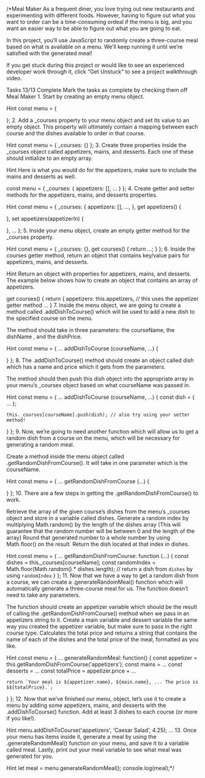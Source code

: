 /*Meal Maker
As a frequent diner, you love trying out new restaurants and experimenting with different foods. However, having to figure out what you want to order can be a time-consuming ordeal if the menu is big, and you want an easier way to be able to figure out what you are going to eat.

In this project, you’ll use JavaScript to randomly create a three-course meal based on what is available on a menu. We’ll keep running it until we’re satisfied with the generated meal!

If you get stuck during this project or would like to see an experienced developer work through it, click “Get Unstuck“ to see a project walkthrough video.

Tasks
13/13 Complete
Mark the tasks as complete by checking them off
Meal Maker
1.
Start by creating an empty menu object.


Hint
const menu = {

};
2.
Add a _courses property to your menu object and set its value to an empty object. This property will ultimately contain a mapping between each course and the dishes available to order in that course.


Hint
const menu = {
    _courses: {}
};
3.
Create three properties inside the _courses object called appetizers, mains, and desserts. Each one of these should initialize to an empty array.


Hint
Here is what you would do for the appetizers, make sure to include the mains and desserts as well.

const menu = {
  _courses: {
    appetizers: [],
    ...
  }
};
4.
Create getter and setter methods for the appetizers, mains, and desserts properties.


Hint
const menu = {
  _courses: {
    appetizers: [],
    ...,
  },
  get appetizers() {

  },
  set appetizers(appetizerIn) {

  },
  ...
};
5.
Inside your menu object, create an empty getter method for the _courses property.


Hint
const menu = {
  _courses: {},
  get courses() {
    return ...;
  }
};
6.
Inside the courses getter method, return an object that contains key/value pairs for appetizers, mains, and desserts.


Hint
Return an object with properties for appetizers, mains, and desserts. The example below shows how to create an object that contains an array of appetizers.

get courses() {
  return {
  appetizers: this.appetizers,  // this uses the appetizer getter method
  ...
}
7.
Inside the menu object, we are going to create a method called .addDishToCourse() which will be used to add a new dish to the specified course on the menu.

The method should take in three parameters: the courseName, the dishName , and the dishPrice.


Hint
const menu = {
  ...
  addDishToCourse (courseName, ...) {

  }
};
8.
The .addDishToCourse() method should create an object called dish which has a name and price which it gets from the parameters.

The method should then push this dish object into the appropriate array in your menu‘s _courses object based on what courseName was passed in.


Hint
const menu = {
  ...
  addDishToCourse (courseName, ...) {
    const dish = {
      ...
    };

    this._courses[courseName].push(dish); // also try using your setter method!
  }
};
9.
Now, we’re going to need another function which will allow us to get a random dish from a course on the menu, which will be necessary for generating a random meal.

Create a method inside the menu object called .getRandomDishFromCourse(). It will take in one parameter which is the courseName.


Hint
const menu = {
  ...
  getRandomDishFromCourse (...) {

  }
};
10.
There are a few steps in getting the .getRandomDishFromCourse() to work.

Retrieve the array of the given course’s dishes from the menu‘s _courses object and store in a variable called dishes.
Generate a random index by multiplying Math.random() by the length of the dishes array (This will guarantee that the random number will be between 0 and the length of the array)
Round that generated number to a whole number by using Math.floor() on the result.
Return the dish located at that index in dishes.

Hint
const menu = {
  ...
  getRandomDishFromCourse: function (...) {
    const dishes = this._courses[courseName];
    const randomIndex = Math.floor(Math.random() * dishes.length);
    // return a dish from `dishes` by using `randomIndex`
  }
};
11.
Now that we have a way to get a random dish from a course, we can create a .generateRandomMeal() function which will automatically generate a three-course meal for us. The function doesn’t need to take any parameters.

The function should create an appetizer variable which should be the result of calling the .getRandomDishFromCourse() method when we pass in an appetizers string to it.
Create a main variable and dessert variable the same way you created the appetizer variable, but make sure to pass in the right course type.
Calculates the total price and returns a string that contains the name of each of the dishes and the total price of the meal, formatted as you like.

Hint
const menu = {
  ...
  generateRandomMeal: function() {
    const appetizer = this.getRandomDishFromCourse('appetizers');
    const mains = ...
    const desserts = ...
    const totalPrice = appetizer.price + ...

    return `Your meal is ${appetizer.name}, ${main.name}, ... The price is $${totalPrice}.`;
  }
};
12.
Now that we’ve finished our menu, object, let’s use it to create a menu by adding some appetizers, mains, and desserts with the .addDishToCourse() function. Add at least 3 dishes to each course (or more if you like!).


Hint
menu.addDishToCourse('appetizers', 'Caesar Salad', 4.25);
...
13.
Once your menu has items inside it, generate a meal by using the .generateRandomMeal() function on your menu, and save it to a variable called meal. Lastly, print out your meal variable to see what meal was generated for you.


Hint
let meal = menu.generateRandomMeal();
console.log(meal);*/
